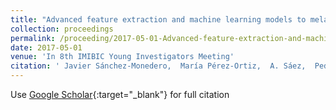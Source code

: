 ```yaml
---
title: "Advanced feature extraction and machine learning models to melanoma and Breslow index detection"
collection: proceedings
permalink: /proceeding/2017-05-01-Advanced-feature-extraction-and-machine-learning-models-to-melanoma-and-Breslow-index-detection
date: 2017-05-01
venue: 'In 8th IMIBIC Young Investigators Meeting'
citation: ' Javier Sánchez-Monedero,  María Pérez-Ortiz,  A. Sáez,  Pedro Antonio Gutiérrez,  César Hervás-Martínez, &quot;Advanced feature extraction and machine learning models to melanoma and Breslow index detection.&quot; In 8th IMIBIC Young Investigators Meeting, 2017, Córdoba, Spain, pp.131.'
---
```

Use [Google Scholar](https://scholar.google.com/scholar?q=Advanced+feature+extraction+and+machine+learning+models+to+melanoma+and+Breslow+index+detection){:target="_blank"} for full citation